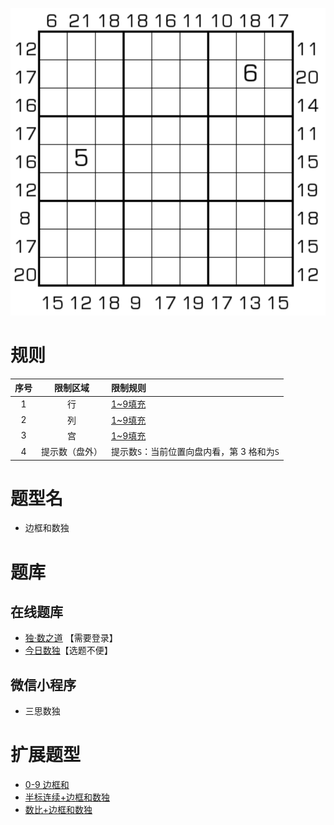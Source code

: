 ![](../../../../images/sudoku/边框和数独.png)

# 规则

| 序号  |  限制区域   | 限制规则                       |
|:---:|:-------:|:---------------------------|
|  1  |    行    | [1~9填充]                    |
|  2  |    列    | [1~9填充]                    |
|  3  |    宫    | [1~9填充]                    |
|  4  | 提示数（盘外） | 提示数`S`：当前位置向盘内看，第 3 格和为`S` |

# 题型名

- 边框和数独

# 题库

## 在线题库

- [独·数之道](http://www.sudokufans.org.cn/lx/game.index.php?type=bk) 【需要登录】
- [今日数独]【选题不便】

## 微信小程序

- 三思数独

# 扩展题型

- [0-9 边框和](../../混合类/0-9边框和.md)
- [半标连续+边框和数独](../../混合类/半标连续+边框和数独.md)
- [数比+边框和数独](../../混合类/数比+边框和数独.md)

[1~9填充]: ../../../../rules.md#1to9填充

[今日数独]: https://cn.sudoku.today/g-sum-frame-sudoku/
